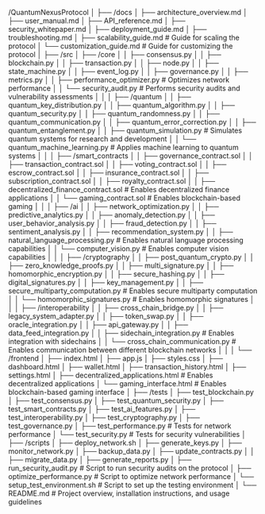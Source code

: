 /QuantumNexusProtocol
│
├── /docs
│   ├── architecture_overview.md
│   ├── user_manual.md
│   ├── API_reference.md
│   ├── security_whitepaper.md
│   ├── deployment_guide.md
│   ├── troubleshooting.md
│   ├── scalability_guide.md              # Guide for scaling the protocol
│   └── customization_guide.md            # Guide for customizing the protocol
│
├── /src
│   ├── /core
│   │   ├── consensus.py
│   │   ├── blockchain.py
│   │   ├── transaction.py
│   │   ├── node.py
│   │   ├── state_machine.py
│   │   ├── event_log.py
│   │   ├── governance.py
│   │   ├── metrics.py
│   │   ├── performance_optimizer.py      # Optimizes network performance
│   │   └── security_audit.py              # Performs security audits and vulnerability assessments
│   │
│   ├── /quantum
│   │   ├── quantum_key_distribution.py
│   │   ├── quantum_algorithm.py
│   │   ├── quantum_security.py
│   │   ├── quantum_randomness.py
│   │   ├── quantum_communication.py
│   │   ├── quantum_error_correction.py
│   │   ├── quantum_entanglement.py
│   │   ├── quantum_simulation.py          # Simulates quantum systems for research and development
│   │   └── quantum_machine_learning.py     # Applies machine learning to quantum systems
│   │
│   ├── /smart_contracts
│   │   ├── governance_contract.sol
│   │   ├── transaction_contract.sol
│   │   ├── voting_contract.sol
│   │   ├── escrow_contract.sol
│   │   ├── insurance_contract.sol
│   │   ├── subscription_contract.sol
│   │   ├── royalty_contract.sol
│   │   ├── decentralized_finance_contract.sol  # Enables decentralized finance applications
│   │   └── gaming_contract.sol              # Enables blockchain-based gaming
│   │
│   ├── /ai
│   │   ├── network_optimization.py
│   │   ├── predictive_analytics.py
│   │   ├── anomaly_detection.py
│   │   ├── user_behavior_analysis.py
│   │   ├── fraud_detection.py
│   │   ├── sentiment_analysis.py
│   │   ├── recommendation_system.py
│   │   ├── natural_language_processing.py    # Enables natural language processing capabilities
│   │   └── computer_vision.py                # Enables computer vision capabilities
│   │
│   ├── /cryptography
│   │   ├── post_quantum_crypto.py
│   │   ├── zero_knowledge_proofs.py
│   │   ├── multi_signature.py
│   │   ├── homomorphic_encryption.py
│   │   ├── secure_hashing.py
│   │   ├── digital_signatures.py
│   │   ├── key_management.py
│   │   ├── secure_multiparty_computation.py  # Enables secure multiparty computation
│   │   └── homomorphic_signatures.py         # Enables homomorphic signatures
│   │
│   ├── /interoperability
│   │   ├── cross_chain_bridge.py
│   │   ├── legacy_system_adapter.py
│   │   ├── token_swap.py
│   │   ├── oracle_integration.py
│   │   ├── api_gateway.py
│   │   ├── data_feed_integration.py
│   │   ├── sidechain_integration.py          # Enables integration with sidechains
│   │   └── cross_chain_communication.py      # Enables communication between different blockchain networks
│   │
│   └── /frontend
│       ├── index.html
│       ├── app.js
│       ├── styles.css
│       ├── dashboard.html
│       ├── wallet.html
│       ├── transaction_history.html
│       ├── settings.html
│       ├── decentralized_applications.html  # Enables decentralized applications
│       └── gaming_interface.html            # Enables blockchain-based gaming interface
│
├── /tests
│   ├── test_blockchain.py
│   ├── test_consensus.py
│   ├── test_quantum_security.py
│   ├── test_smart_contracts.py
│   ├── test_ai_features.py
│   ├── test_interoperability.py
│   ├── test_cryptography.py
│   ├── test_governance.py
│   ├── test_performance.py                  # Tests for network performance
│   └── test_security.py                      # Tests for security vulnerabilities
│
├── /scripts
│   ├── deploy_network.sh
│   ├── generate_keys.py
│   ├── monitor_network.py
│   ├── backup_data.py
│   ├── update_contracts.py
│   │   ├── migrate_data.py
│   ├── generate_reports.py
│   ├── run_security_audit.py               # Script to run security audits on the protocol
│   ├── optimize_performance.py              # Script to optimize network performance
│   └── setup_test_environment.sh            # Script to set up the testing environment
│
└── README.md                               # Project overview, installation instructions, and usage guidelines
